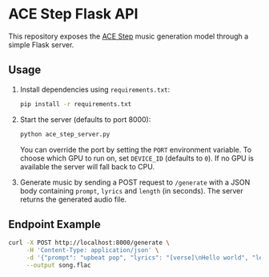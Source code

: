 # ACE Step Flask API

This repository exposes the [ACE Step](https://github.com/ace-step/ACE-Step) music generation model through a simple Flask server.

## Usage

1. Install dependencies using `requirements.txt`:

   ```bash
   pip install -r requirements.txt
   ```

2. Start the server (defaults to port 8000):

   ```bash
   python ace_step_server.py
   ```
   
   You can override the port by setting the `PORT` environment variable.
   To choose which GPU to run on, set `DEVICE_ID` (defaults to `0`). If no GPU is
   available the server will fall back to CPU.

3. Generate music by sending a POST request to `/generate` with a JSON body containing `prompt`, `lyrics` and `length` (in seconds). The server returns the generated audio file.

## Endpoint Example

```bash
curl -X POST http://localhost:8000/generate \
     -H 'Content-Type: application/json' \
     -d '{"prompt": "upbeat pop", "lyrics": "[verse]\nHello world", "length": 5}' \
     --output song.flac
```
